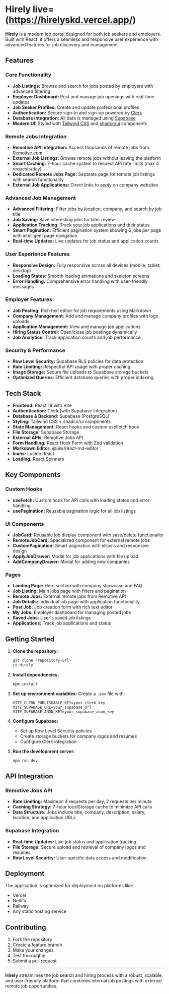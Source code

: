 # Hirely live= (https://hirelyskd.vercel.app/)

**Hirely** is a modern job portal designed for both job seekers and employers. Built with React, it offers a seamless and responsive user experience with advanced features for job discovery and management.

## Features

### Core Functionality
- **Job Listings:** Browse and search for jobs posted by employers with advanced filtering
- **Employer Dashboard:** Post and manage job openings with real-time updates
- **Job Seeker Profiles:** Create and update professional profiles
- **Authentication:** Secure sign-in and sign-up powered by [Clerk](https://clerk.com/)
- **Database Integration:** All data is managed using [Supabase](https://supabase.com/)
- **Modern UI:** Styled with [Tailwind CSS](https://tailwindcss.com/) and [shadcn/ui](https://ui.shadcn.com/) components

### Remote Jobs Integration
- **Remotive API Integration:** Access thousands of remote jobs from [Remotive.com](https://remotive.com/)
- **External Job Listings:** Browse remote jobs without leaving the platform
- **Smart Caching:** 7-hour cache system to respect API rate limits (max 4 requests/day)
- **Dedicated Remote Jobs Page:** Separate page for remote job listings with search functionality
- **External Job Applications:** Direct links to apply on company websites

### Advanced Job Management
- **Advanced Filtering:** Filter jobs by location, company, and search by job title
- **Job Saving:** Save interesting jobs for later review
- **Application Tracking:** Track your job applications and their status
- **Smart Pagination:** Efficient pagination system showing 6 jobs per page with intelligent page navigation
- **Real-time Updates:** Live updates for job status and application counts

### User Experience Features
- **Responsive Design:** Fully responsive across all devices (mobile, tablet, desktop)
- **Loading States:** Smooth loading animations and skeleton screens
- **Error Handling:** Comprehensive error handling with user-friendly messages

### Employer Features
- **Job Posting:** Rich text editor for job requirements using Markdown
- **Company Management:** Add and manage company profiles with logo uploads
- **Application Management:** View and manage job applications
- **Hiring Status Control:** Open/close job postings dynamically
- **Job Analytics:** Track application counts and job performance

### Security & Performance
- **Row Level Security:** Supabase RLS policies for data protection
- **Rate Limiting:** Respectful API usage with proper caching
- **Image Storage:** Secure file uploads to Supabase storage buckets
- **Optimized Queries:** Efficient database queries with proper indexing

## Tech Stack

- **Frontend:** React 18 with Vite
- **Authentication:** Clerk (with Supabase integration)
- **Database & Backend:** Supabase (PostgreSQL)
- **Styling:** Tailwind CSS + shadcn/ui components
- **State Management:** React hooks and custom useFetch hook
- **File Storage:** Supabase Storage
- **External APIs:** Remotive Jobs API
- **Form Handling:** React Hook Form with Zod validation
- **Markdown Editor:** @uiw/react-md-editor
- **Icons:** Lucide React
- **Loading:** React Spinners

## Key Components

### Custom Hooks
- **useFetch:** Custom hook for API calls with loading states and error handling
- **usePagination:** Reusable pagination logic for all job listings

### UI Components
- **JobCard:** Reusable job display component with save/delete functionality
- **RemoteJobCard:** Specialized component for external remote jobs
- **CustomPagination:** Smart pagination with ellipsis and responsive design
- **ApplyJobDrawer:** Modal for job applications with file upload
- **AddCompanyDrawer:** Modal for adding new companies

### Pages
- **Landing Page:** Hero section with company showcase and FAQ
- **Job Listing:** Main jobs page with filters and pagination
- **Remote Jobs:** External remote jobs from Remotive API
- **Job Details:** Individual job page with application functionality
- **Post Job:** Job creation form with rich text editor
- **My Jobs:** Employer dashboard for managing posted jobs
- **Saved Jobs:** User's saved job listings
- **Applications:** Track job applications and status

## Getting Started

1. **Clone the repository:**
   ```bash
   git clone <repository-url>
   cd Hirely
   ```

2. **Install dependencies:**
   ```bash
   npm install
   ```

3. **Set up environment variables:**
   Create a `.env` file with:
   ```env
   VITE_CLERK_PUBLISHABLE_KEY=your_clerk_key
   VITE_SUPABASE_URL=your_supabase_url
   VITE_SUPABASE_ANON_KEY=your_supabase_anon_key
   ```

4. **Configure Supabase:**
   - Set up Row Level Security policies
   - Create storage buckets for company logos and resumes
   - Configure Clerk integration

5. **Run the development server:**
   ```bash
   npm run dev
   ```

## API Integration

### Remotive Jobs API
- **Rate Limiting:** Maximum 4 requests per day, 2 requests per minute
- **Caching Strategy:** 7-hour localStorage cache to minimize API calls
- **Data Structure:** Jobs include title, company, description, salary, location, and application URLs

### Supabase Integration
- **Real-time Updates:** Live job status and application tracking
- **File Storage:** Secure upload and retrieval of company logos and resumes
- **Row Level Security:** User-specific data access and modification

## Deployment

The application is optimized for deployment on platforms like:
- Vercel
- Netlify
- Railway
- Any static hosting service

## Contributing

1. Fork the repository
2. Create a feature branch
3. Make your changes
4. Test thoroughly
5. Submit a pull request



---

**Hirely** streamlines the job search and hiring process with a robust, scalable, and user-friendly platform that combines internal job postings with external remote job opportunities.
